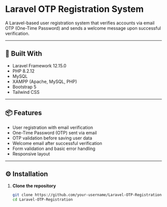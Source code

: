 # Laravel OTP Registration System

A Laravel-based user registration system that verifies accounts via email OTP (One-Time Password) and sends a welcome message upon successful verification.

---

## 🔧 Built With

- Laravel Framework 12.15.0
- PHP 8.2.12
- MySQL
- XAMPP (Apache, MySQL, PHP)
- Bootstrap 5
- Tailwind CSS

---

## 📦 Features

- User registration with email verification
- One-Time Password (OTP) sent via email
- OTP validation before saving user data
- Welcome email after successful verification
- Form validation and basic error handling
- Responsive layout

---

## ⚙️ Installation

1. **Clone the repository**
   ```bash
   git clone https://github.com/your-username/Laravel-OTP-Registration.git
   cd Laravel-OTP-Registration


